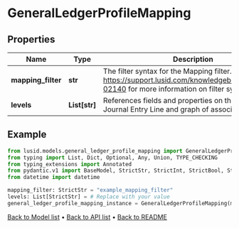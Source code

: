 # GeneralLedgerProfileMapping

## Properties
Name | Type | Description | Notes
------------ | ------------- | ------------- | -------------
**mapping_filter** | **str** | The filter syntax for the Mapping filter. See https://support.lusid.com/knowledgebase/article/KA-02140 for more information on filter syntax | 
**levels** | **List[str]** | References fields and properties on the associated Journal Entry Line and graph of associated objects. | 
## Example

```python
from lusid.models.general_ledger_profile_mapping import GeneralLedgerProfileMapping
from typing import List, Dict, Optional, Any, Union, TYPE_CHECKING
from typing_extensions import Annotated
from pydantic.v1 import BaseModel, StrictStr, StrictInt, StrictBool, StrictFloat, StrictBytes, Field, validator, ValidationError, conlist, constr
from datetime import datetime

mapping_filter: StrictStr = "example_mapping_filter"
levels: List[StrictStr] = # Replace with your value
general_ledger_profile_mapping_instance = GeneralLedgerProfileMapping(mapping_filter=mapping_filter, levels=levels)

```

[Back to Model list](../README.md#documentation-for-models) &#8226; [Back to API list](../README.md#documentation-for-api-endpoints) &#8226; [Back to README](../README.md)

